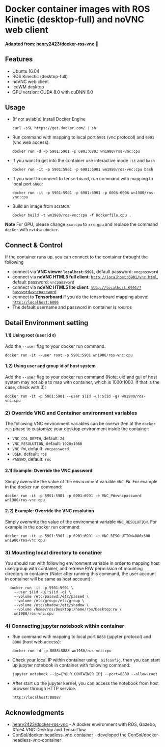 # Docker container images with ROS Kinetic (desktop-full) and noVNC web client

#### Adapted from: [henry2423/docker-ros-vnc](https://github.com/henry2423/docker-ros-vnc) :clap:

## Features
* Ubuntu 16.04
* ROS Kinectic (desktop-full)
* noVNC web client
* IceWM desktop
* GPU version: CUDA 8.0 with cuDNN 6.0

## Usage
- (If not aviable) Install Docker Engine
   ```
   curl -sSL https://get.docker.com/ | sh
   ```

- Run command with mapping to local port `5901` (vnc protocol) and `6901` (vnc web access):

      docker run -d -p 5901:5901 -p 6901:6901 wn1980/ros-vnc:cpu

- If you want to get into the container use interactive mode `-it` and `bash`
      
      docker run -it -p 5901:5901 -p 6901:6901 wn1980/ros-vnc:cpu bash

- If you want to connect to tensorboard, run command with mapping to local port `6006`:
      
      docker run -it -p 5901:5901 -p 6901:6901 -p 6006:6006 wn1980/ros-vnc:cpu

- Build an image from scratch:

      docker build -t wn1980/ros-vnc:cpu -f Dockerfile.cpu .

**Note** For GPU, please change `xxx:cpu` to `xxx:gpu` and replace the command `docker` with `nvidia-docker`.

## Connect & Control
If the container runs up, you can connect to the container throught the following 
* connect via __VNC viewer `localhost:5901`__, default password: `vncpassword`
* connect via __noVNC HTML5 full client__: [`http://localhost:6901/vnc.html`](http://localhost:6901/vnc.html), default password: `vncpassword` 
* connect via __noVNC HTML5 lite client__: [`http://localhost:6901/?password=vncpassword`](http://localhost:6901/?password=vncpassword) 
* connect to __Tensorboard__ if you do the tensorboard mapping above: [`http://localhost:6006`](http://localhost:6006)
* The default username and password in container is ros:ros

## Detail Environment setting

#### 1.1) Using root (user id `0`)
Add the `--user` flag to your docker run command:

    docker run -it --user root -p 5901:5901 wn1980/ros-vnc:cpu

#### 1.2) Using user and group id of host system
Add the `--user` flag to your docker run command (Note: uid and gui of host system may not able to map with container, which is 1000:1000. If that is the case, check with 3):

    docker run -it -p 5901:5901 --user $(id -u):$(id -g) wn1980/ros-vnc:cpu

### 2) Override VNC and Container environment variables
The following VNC environment variables can be overwritten at the `docker run` phase to customize your desktop environment inside the container:
* `VNC_COL_DEPTH`, default: `24`
* `VNC_RESOLUTION`, default: `1920x1080`
* `VNC_PW`, default: `vncpassword`
* `USER`, default: `ros`
* `PASSWD`, default: `ros`

#### 2.1) Example: Override the VNC password
Simply overwrite the value of the environment variable `VNC_PW`. For example in
the docker run command:

    docker run -it -p 5901:5901 -p 6901:6901 -e VNC_PW=vncpassword wn1980/ros-vnc:cpu

#### 2.2) Example: Override the VNC resolution
Simply overwrite the value of the environment variable `VNC_RESOLUTION`. For example in
the docker run command:

    docker run -it -p 5901:5901 -p 6901:6901 -e VNC_RESOLUTION=800x600 wn1980/ros-vnc:cpu

### 3) Mounting local directory to conatiner
You should run with following environment variable in order to mapping host user/group with container, and retrieve R/W permission of mounting directory in container (Note: after running this command, the user account in container will be same as host account):

      docker run -it -p 5901:5901 \
        --user $(id -u):$(id -g) \
        --volume /etc/passwd:/etc/passwd \
        --volume /etc/group:/etc/group \
        --volume /etc/shadow:/etc/shadow \
        --volume /home/ros/Desktop:/home/ros/Desktop:rw \
        wn1980/ros-vnc:cpu

### 4) Connecting jupyter notebook within container
- Run command with mapping to local port `8888` (jupyter protocol) and `8888` (host web access):

      docker run -d -p 8888:8888 wn1980/ros-vnc:cpu

- Check your local IP within container using `` $ifconfig``, then you can start up jupyter notebook in container with following command: 

      jupyter notebook --ip={YOUR CONTAINER IP} --port=8888 --allow-root

- After start up the jupyter kernel, you can access the notebook from host browser through HTTP service.

      http://localhost:8888/

## Acknowledgments

* [henry2423/docker-ros-vnc](https://github.com/henry2423/docker-ros-vnc) - A docker environment with ROS, Gazebo, Xfce4 VNC Desktop and Tensorflow
* [ConSol/docker-headless-vnc-container](https://github.com/ConSol/docker-headless-vnc-container) - developed the ConSol/docker-headless-vnc-container

